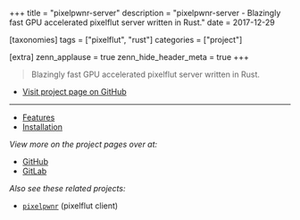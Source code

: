 +++
title = "pixelpwnr-server"
description = "pixelpwnr-server - Blazingly fast GPU accelerated pixelflut server written in Rust."
date = 2017-12-29

[taxonomies]
tags = ["pixelflut", "rust"]
categories = ["project"]

[extra]
zenn_applause = true
zenn_hide_header_meta = true
+++

> Blazingly fast GPU accelerated pixelflut server written in Rust.

- [Visit project page on GitHub][github]

---

- [Features](https://github.com/timvisee/pixelpwnr-server/#features)
- [Installation](https://github.com/timvisee/pixelpwnr-server/#installation)

_View more on the project pages over at:_

- [GitHub][github]
- [GitLab][gitlab]

_Also see these related projects:_

- [`pixelpwnr`](@/projects/pixelpwnr.md) <span class="muted">(pixelflut client)</span>

[github]: https://github.com/timvisee/pixelpwnr-server
[gitlab]: https://gitlab.com/timvisee/pixelpwnr-server
